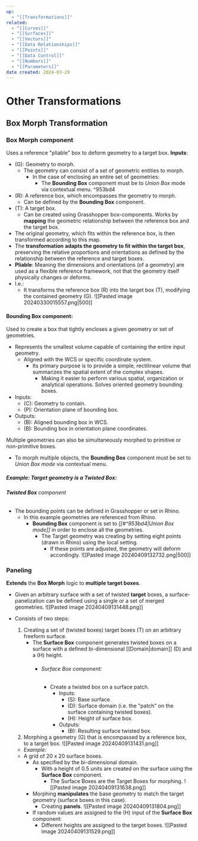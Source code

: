 ```yaml
---
up:
  - "[[Transformations]]"
related:
  - "[[Curves]]"
  - "[[Surfaces]]"
  - "[[Vectors]]"
  - "[[Data Relationships]]"
  - "[[Points]]"
  - "[[Data Control]]"
  - "[[Numbers]]"
  - "[[Parameters]]"
date created: 2024-03-29
---
```

# Other Transformations

## Box Morph Transformation
### Box Morph component
Uses a reference "pliable" box to deform geometry to a target box.
**Inputs**:
- (G): Geometry to morph.
	- The geometry can consist of a set of geometric entities to morph. 
		- In the case of enclosing an entire set of geometries:
			- The **Bounding Box** component must be to *Union Box* mode via contextual menu. ^953bd4
- (R): A reference box, which encompasses the geometry to morph.
	- Can be defined by the **Bounding Box** component.
- (T): A target box. 
	- Can be created using Grasshopper box-components.
Works by **mapping** the geometric relationship between the reference box and the target box.
- The original geometry, which fits within the reference box, is then transformed according to this map.
- The **transformation** **adapts the geometry to fit within the target box**, preserving the relative proportions and orientations as defined by the relationship between the reference and target boxes. 
- **Pliable**: Meaning the dimensions and orientations (of a geometry) are used as a flexible reference framework, not that the geometry itself physically changes or deforms. 
- I.e.:
	- It transforms the reference box (R) into the target box (T), modifying the contained geometry (G). 
		![[Pasted image 20240330015557.png|500]]
#### Bounding Box component:
Used to create a box that tightly encloses a given geometry or set of geometries.
- Represents the smallest volume capable of containing the entire input geometry.
	- Aligned with the WCS or specific coordinate system.
		- Its primary purpose is to provide a simple, rectilinear volume that summarizes the spatial extent of the complex shapes.
			- Making it easier to perform various spatial, organization or analytical operations.
Solves oriented geometry bounding boxes.
- Inputs:
	- (C): Geometry to contain.
	- (P): Orientation plane of bounding box.
- Outputs:
	- (B): Aligned bounding box in WCS.
	- (B): Bounding box in orientation plane coordinates.
		
Multiple geometries can also be simultaneously morphed to primitive or non-primitive boxes.
- To morph multiple objects, the **Bounding Box** component must be set to *Union Box mode* via contextual menu.
##### *Example*: Target geometry is a Twisted Box:
###### **Twisted Box** component

- The bounding points can be defined in Grasshopper or set in Rhino. 
	- In this example geometries are referenced from Rhino.
		- **Bounding Box** component is set to *[[#^953bd4|Union Box mode]]* in order to enclose all the geometries. 
			- The Target geometry was creating by setting eight points (drawn in Rhino) using the local setting.
				- If these points are adjusted, the geometry will deform accordingly.
	![[Pasted image 20240409132732.png|500]]

### Paneling
**Extends** the **Box Morph** logic to **multiple target boxes**.
- Given an arbitrary surface with a set of twisted **target** boxes, a surface-panelization can be defined using a single or a set of merged geometries. 
	![[Pasted image 20240409131448.png]]
- Consists of two steps:
	1. Creating a set of (twisted boxes) target boxes (T) on an arbitrary freeform surface.
		- The **Surface Box** component generates twisted boxes on a surface with a defined bi-dimensional [[Domain|domain]] (D) and a (H) height. 
			- ###### Surface Box component:
				- Create a twisted box on a surface patch.
					- Inputs:
						- (S): Base surface.
						- (D): Surface domain (i.e. the "patch" on the surface containing twisted boxes).
						- (H): Height of surface box.
					- Outputs:
						- (B): Resulting surface twisted box.
	1. Morphing a geometry (G) that is encompassed by a reference box, to a target box. 
	![[Pasted image 20240409131431.png]]

	- *Example*:
	- A grid of 20 x 20 surface boxes.
		- As specified by the bi-dimensional domain.
			- With a height of 0.5 units are created on the surface using the **Surface Box** component. 
				- The Surface Boxes are the Target Boxes for morphing.
		![[Pasted image 20240409131638.png]]
		- Morphing **manipulates** the base geometry to match the target geometry (surface boxes in this case).
			- Creating **panels**.
		![[Pasted image 20240409131804.png]]
		- If random values are assigned to the (H) input of the **Surface Box** component:
			- Different heights are assigned to the target boxes.
		![[Pasted image 20240409131529.png]]
